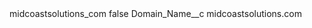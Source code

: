 <?xml version="1.0" encoding="UTF-8"?>
<CustomMetadata xmlns="http://soap.sforce.com/2006/04/metadata" xmlns:xsi="http://www.w3.org/2001/XMLSchema-instance" xmlns:xsd="http://www.w3.org/2001/XMLSchema">
    <label>midcoastsolutions_com</label>
    <protected>false</protected>
    <values>
        <field>Domain_Name__c</field>
        <value xsi:type="xsd:string">midcoastsolutions.com</value>
    </values>
</CustomMetadata>
